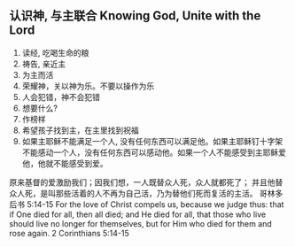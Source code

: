 ## 认识神, 与主联合 Knowing God, Unite with the Lord
1. 读经, 吃喝生命的粮
1. 祷告, 亲近主
1. 为主而活
1. 荣耀神，关以神为乐。不要以操作为乐
1. 人会犯错，神不会犯错
1. 想要什么?
1. 作榜样
1. 希望孩子找到主，在主里找到祝福
1. 如果主耶稣不能满足一个人, 没有任何东西可以满足他。如果主耶稣钉十字架不能感动一个人，没有任何东西可以感动他。如果一个人不能感受到主耶稣爱他，他就不能感受到爱。



原来基督的爱激励我们；因我们想，一人既替众人死，众人就都死了； 并且他替众人死，是叫那些活着的人不再为自己活，乃为替他们死而复活的主活。
哥林多后书 5:14‭-‬15
For the love of Christ compels us, because we judge thus: that if One died for all, then all died; and He died for all, that those who live should live no longer for themselves, but for Him who died for them and rose again. 2 Corinthians 5:14‭-‬15
